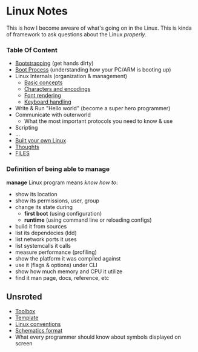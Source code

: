 # Linux Notes
This is how I become aweare of what's going on in the Linux. This is kinda of framework to ask questions about the Linux *properly*.

### Table Of Content
* [Bootstrapping](https://github.com/timfayz/simply-linux) (get hands dirty)
* [Boot Process](docs/pc-boot.md) (understanding how your PC/ARM is booting up)
* Linux Internals (organization & management)
    * [Basic concepts](docs/basic-concepts.md)
    * [Characters and encodings](docs/charset-encoding.md)
    * [Font rendering](docs/font-rendering.md)
    * [Keyboard handling](docs/keyboard-handling.md)
* Write & Run "Hello world" (become a super hero programmer)
* Communicate with outerworld
    * What the most important protocols you need to know & use
* Scripting
* ...
* [Built your own Linux](http://www.linuxfromscratch.org/blfs/)
* [Thoughts](docs/thoughts.md)
* [FILES](docs/files.md)

### Definition of being able to manage
**manage** Linux program means _know how to_:
* show its location
* show its permissions, user, group
* change its state during 
    * **first boot** (using configuration)
    * **runtime** (using command line or reloading configs)
* build it from sources
* list its dependecies (ldd)
* list network ports it uses
* list systemcalls it calls
* measure performance (profiling) 
* show the platform it was compiled against
* use it (flags & options) under CLI
* show how much memory and CPU it utilize
* find it man page, docs, reference, etc

## Unsroted
* [Toolbox](docs/toolbox.md)
* [Template](docs/template.md)
* [Linux conventions](docs/linux-conventions.md)
* [Schematics format](docs/schematics.md)
* What every programmer should know about symbols displayed on screen
